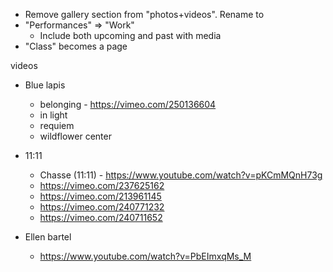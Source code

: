 * Remove gallery section from "photos+videos".  Rename to
* "Performances" => "Work"
  * Include both upcoming and past with media
* "Class" becomes a page

videos
  * Blue lapis
    * belonging - https://vimeo.com/250136604
    * in light
    * requiem
    * wildflower center
  * 11:11
    * Chasse (11:11) - https://www.youtube.com/watch?v=pKCmMQnH73g
    * https://vimeo.com/237625162
    * https://vimeo.com/213961145
    * https://vimeo.com/240771232
    * https://vimeo.com/240711652

  * Ellen bartel
    * https://www.youtube.com/watch?v=PbEImxqMs_M

